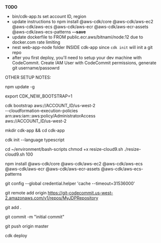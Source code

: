 **TODO**
* bin/cdk-app.ts set account ID, region
* update instructions to npm install @aws-cdk/core @aws-cdk/aws-ec2 @aws-cdk/aws-ecs @aws-cdk/aws-ecr @aws-cdk/aws-ecr-assets @aws-cdk/aws-ecs-patterns **--save**
* update dockerfile to FROM public.ecr.aws/bitnami/node:12 due to docker.com rate limiting
* nest web-app-node folder INSIDE cdk-app since `cdk init` will init a git repo
* after you first deploy, you'll need to setup your dev machine with CodeCommit. Create IAM User with CodeCommit permissions, generate git username/passowrd


OTHER SETUP NOTES:

npm update -g

export CDK_NEW_BOOTSTRAP=1

cdk bootstrap aws://ACCOUNT_ID/us-west-2 \
    --cloudformation-execution-policies arn:aws:iam::aws:policy/AdministratorAccess \
    aws://ACCOUNT_ID/us-west-2

mkdir cdk-app && cd cdk-app

cdk init --language typescript

cd ~/environment/bash-scripts
chmod +x  resize-cloud9.sh
./resize-cloud9.sh 100

npm install @aws-cdk/core @aws-cdk/aws-ec2 @aws-cdk/aws-ecs @aws-cdk/aws-ecr @aws-cdk/aws-ecr-assets @aws-cdk/aws-ecs-patterns

git config --global credential.helper 'cache --timeout=31536000'

git remote add origin https://git-codecommit.us-west-2.amazonaws.com/v1/repos/MyJDPRepository

git add .

git commit -m "initial commit"

git push origin master

cdk deploy
